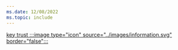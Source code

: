 ```yaml
---
ms.date: 12/08/2022
ms.topic: include
---
```


[key trust :::image type="icon" source="../images/information.svg" border="false":::](../index.md#trust-types "This trust type uses a raw key to authenticate the users to Active Directory. It's not required to issue certificates to users, but it's required to deploy certificates to domain controllers")